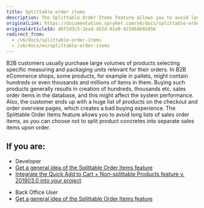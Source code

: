 ```yaml
---
title: Splittable order items
description: The Splittable Order Items feature allows you to avoid long lists of sales order items and creates a good buying experience for your customers.
originalLink: https://documentation.spryker.com/v6/docs/splittable-order-items
originalArticleId: d6f2d3c5-2ead-452d-91e0-42346d692856
redirect_from:
  - /v6/docs/splittable-order-items
  - /v6/docs/en/splittable-order-items
---
```


B2B customers usually purchase large volumes of products selecting specific measuring and packaging units relevant for their orders. In B2B eCommerce shops, some products, for example in pallets, might contain hundreds or even thousands and millions of items in them. Buying such products generally results in creation of hundreds, thousands etc. sales order items in the database, and this might affect the system performance. Also, the customer ends up with a huge list of products on the checkout and order overview pages, which creates a bad buying experience. The Splittable Order Items feature allows you to avoid long lists of sales order items, as you can choose not to split product concretes into separate sales items upon order.

## If you are:

<div class="mr-container">
    <div class="mr-list-container">
        <!-- col1 -->
        <div class="mr-col">
            <ul class="mr-list mr-list-green">
                <li class="mr-title">Developer</li>
                <li><a href="https://documentation.spryker.com/docs/splittable-order-items-feature-overview" class="mr-link">Get a general idea of the Splittable Order Items feature</a></li>
                <!--<li><a href="#" class="mr-link">Enable Splittable Order Items in your project</a></li>-->
                <li><a href="https://documentation.spryker.com/docs/quick-order-non-splittable-products-feature-integration" class="mr-link">Integrate the Quick Add to Cart + Non-splittable Products feature v. 201903.0 into your project</a></li>
            </ul>
        </div>
        <!-- col2 -->
        <div class="mr-col">
            <ul class="mr-list mr-list-blue">
                <li class="mr-title"> Back Office User</li>
                <li><a href="https://documentation.spryker.com/docs/splittable-order-items-feature-overview" class="mr-link">Get a general idea of the Splittable Order Items feature</a></li>
                <!--<li><a href="#" class="mr-link">View splittable and non-splittable orders in the Back Office</a></li>-->
            </ul>
        </div>
    </div>
</div>
